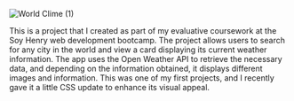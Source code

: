 ![World Clime (1)](https://user-images.githubusercontent.com/108904979/236350475-0228d62f-c975-488b-bbb0-b4110e16525e.png)

This is a project that I created as part of my evaluative coursework at the Soy Henry web development bootcamp. The project allows users to search for any city in the world and view a card displaying its current weather information. The app uses the Open Weather API to retrieve the necessary data, and depending on the information obtained, it displays different images and information. This was one of my first projects, and I recently gave it a little CSS update to enhance its visual appeal.

<!--

💻 Used Techonologies:
-HTML5
-CSS3
-JavaScript (ES6)
-React

💻 Installation
🍂 git clone https://github.com/mateofilip/Weather-App.git
🍂 npm install >> Weather-App/
🍂 npm run dev >> Weather-App/
